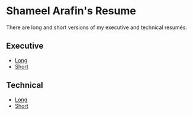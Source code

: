 # Shameel Arafin's Resume

There are long and short versions of my executive and technical resumés.

## Executive
- [Long](../blob/master/executive/long/shameel_arafin_executive_resume_long.pdf)
- [Short](./master/executive/short/shameel_arafin_executive_resume_short.pdf)

## Technical
- [Long](./blob/master/technical/long/shameel_arafin_technical_resume_long.pdf)
- [Short](./master/technical/short/shameel_arafin_technical_resume_long.pdf)
